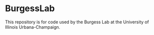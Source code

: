 # BurgessLab
This repository is for code used by the Burgess Lab at the University of Illinois Urbana-Champaign.
